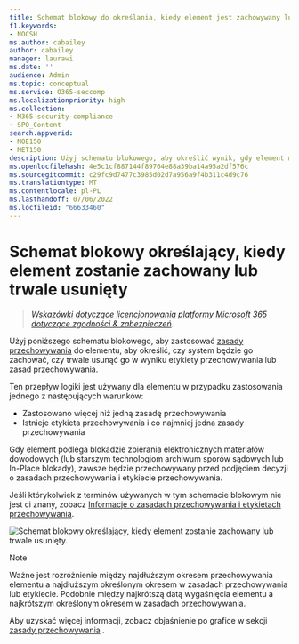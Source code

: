 ```yaml
---
title: Schemat blokowy do określania, kiedy element jest zachowywany lub usuwany
f1.keywords:
- NOCSH
ms.author: cabailey
author: cabailey
manager: laurawi
ms.date: ''
audience: Admin
ms.topic: conceptual
ms.service: O365-seccomp
ms.localizationpriority: high
ms.collection:
- M365-security-compliance
- SPO_Content
search.appverid:
- MOE150
- MET150
description: Użyj schematu blokowego, aby określić wynik, gdy element ma wiele zasad przechowywania lub etykietę przechowywania i zasady przechowywania
ms.openlocfilehash: 4e5c1cf887144f89764e88a39ba14a95a2df576c
ms.sourcegitcommit: c29fc9d7477c3985d02d7a956a9f4b311c4d9c76
ms.translationtype: MT
ms.contentlocale: pl-PL
ms.lasthandoff: 07/06/2022
ms.locfileid: "66633460"
---
```

# <a name="flowchart-to-determine-when-an-item-will-be-retained-or-permanently-deleted"></a>Schemat blokowy określający, kiedy element zostanie zachowany lub trwale usunięty

>*[Wskazówki dotyczące licencjonowania platformy Microsoft 365 dotyczące zgodności & zabezpieczeń](/office365/servicedescriptions/microsoft-365-service-descriptions/microsoft-365-tenantlevel-services-licensing-guidance/microsoft-365-security-compliance-licensing-guidance).*

Użyj poniższego schematu blokowego, aby zastosować [zasady przechowywania](retention.md#the-principles-of-retention-or-what-takes-precedence) do elementu, aby określić, czy system będzie go zachować, czy trwale usunąć go w wyniku etykiety przechowywania lub zasad przechowywania.

Ten przepływ logiki jest używany dla elementu w przypadku zastosowania jednego z następujących warunków:

- Zastosowano więcej niż jedną zasadę przechowywania
- Istnieje etykieta przechowywania i co najmniej jedna zasady przechowywania

Gdy element podlega blokadzie zbierania elektronicznych materiałów dowodowych (lub starszym technologiom archiwum sporów sądowych lub In-Place blokady), zawsze będzie przechowywany przed podjęciem decyzji o zasadach przechowywania i etykiecie przechowywania.

Jeśli którykolwiek z terminów używanych w tym schemacie blokowym nie jest ci znany, zobacz [Informacje o zasadach przechowywania i etykietach przechowywania](retention.md).


   ![Schemat blokowy określający, kiedy element zostanie zachowany lub trwale usunięty.](../media/retention-flowchart.svg)

> [!NOTE]
> Ważne jest rozróżnienie między najdłuższym okresem przechowywania elementu a najdłuższym określonym okresem w zasadach przechowywania lub etykiecie. Podobnie między najkrótszą datą wygaśnięcia elementu a najkrótszym określonym okresem w zasadach przechowywania.
> 
> Aby uzyskać więcej informacji, zobacz objaśnienie po grafice w sekcji [zasady przechowywania](retention.md#the-principles-of-retention-or-what-takes-precedence) .
